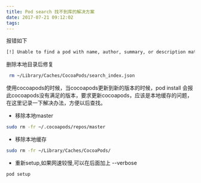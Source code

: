 ```yaml
---
title: Pod search 找不到库的解决方案
date: 2017-07-21 09:12:02
tags:
---
```

报错如下
```sh
[!] Unable to find a pod with name, author, summary, or description matching `AFNetworking
```
删除本地目录后修复
```sh
 rm ~/Library/Caches/CocoaPods/search_index.json
 ```
 
 使用cocoapods的时候，当cocoapods更新到新的版本的时候，pod install 会报此cocoapods没有满足的版本，要求更新cocoapods，应该是本地缓存的问题，在这里记录一下解决办法，方便以后查找。
 
 *  移除本地master

```sh
sudo rm -fr ~/.cocoapods/repos/master
```

* 移除本地缓存

```sh
sudo rm -fr ~/Library/Caches/CocoaPods/
```

* 重新setup,如果网速较慢,可以在后面加上 --verbose

```sh
pod setup
```